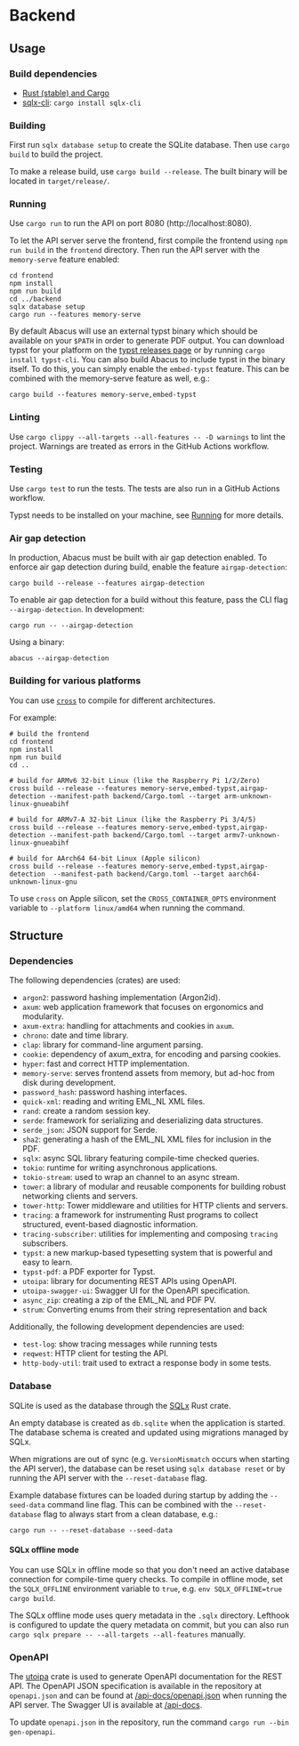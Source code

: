 # Backend

## Usage

### Build dependencies

- [Rust (stable) and Cargo](https://www.rust-lang.org/tools/install)
- [sqlx-cli](https://docs.rs/crate/sqlx-cli/latest): `cargo install sqlx-cli`

### Building

First run `sqlx database setup` to create the SQLite database.
Then use `cargo build` to build the project.

To make a release build, use `cargo build --release`.
The built binary will be located in `target/release/`.

### Running

Use `cargo run` to run the API on port 8080 (http://localhost:8080).

To let the API server serve the frontend, first compile the frontend using
`npm run build` in the `frontend` directory. Then run the API server with the
`memory-serve` feature enabled:

```shell
cd frontend
npm install
npm run build
cd ../backend
sqlx database setup
cargo run --features memory-serve
```

By default Abacus will use an external typst binary which should be available on
your `$PATH` in order to generate PDF output. You can download typst for your
platform on the [typst releases page] or by running `cargo install typst-cli`.
You can also build Abacus to include typst in the binary itself. To do this, you
can simply enable the `embed-typst` feature. This can be combined with the
memory-serve feature as well, e.g.:

```shell
cargo build --features memory-serve,embed-typst
```

[typst releases page]: https://github.com/typst/typst/releases

### Linting

Use `cargo clippy --all-targets --all-features -- -D warnings` to lint the project. Warnings are treated as errors in the GitHub Actions workflow.

### Testing

Use `cargo test` to run the tests. The tests are also run in a GitHub Actions workflow.

Typst needs to be installed on your machine, see [Running](#running) for more details.

### Air gap detection

In production, Abacus must be built with air gap detection enabled. To enforce air gap detection during build, enable the feature `airgap-detection`:

```shell
cargo build --release --features airgap-detection
```

To enable air gap detection for a build without this feature, pass the CLI flag `--airgap-detection`. In development:

```shell
cargo run -- --airgap-detection
```

Using a binary:

```shell
abacus --airgap-detection
```

### Building for various platforms

You can use [`cross`](https://github.com/cross-rs/cross) to compile for different architectures.

For example:

```shell
# build the frontend
cd frontend
npm install
npm run build
cd ..

# build for ARMv6 32-bit Linux (like the Raspberry Pi 1/2/Zero)
cross build --release --features memory-serve,embed-typst,airgap-detection --manifest-path backend/Cargo.toml --target arm-unknown-linux-gnueabihf

# build for ARMv7-A 32-bit Linux (like the Raspberry Pi 3/4/5)
cross build --release --features memory-serve,embed-typst,airgap-detection --manifest-path backend/Cargo.toml --target armv7-unknown-linux-gnueabihf

# build for AArch64 64-bit Linux (Apple silicon)
cross build --release --features memory-serve,embed-typst,airgap-detection  --manifest-path backend/Cargo.toml --target aarch64-unknown-linux-gnu
```

To use `cross` on Apple silicon, set the `CROSS_CONTAINER_OPTS` environment variable to `--platform linux/amd64` when running the command.

## Structure

### Dependencies

The following dependencies (crates) are used:

- `argon2`: password hashing implementation (Argon2id).
- `axum`: web application framework that focuses on ergonomics and modularity.
- `axum-extra`: handling for attachments and cookies in `axum`.
- `chrono`: date and time library.
- `clap`: library for command-line argument parsing.
- `cookie`: dependency of axum_extra, for encoding and parsing cookies.
- `hyper`: fast and correct HTTP implementation.
- `memory-serve`: serves frontend assets from memory, but ad-hoc from disk during development.
- `password_hash`: password hashing interfaces.
- `quick-xml`: reading and writing EML_NL XML files.
- `rand`: create a random session key.
- `serde`: framework for serializing and deserializing data structures.
- `serde_json`: JSON support for Serde.
- `sha2`: generating a hash of the EML_NL XML files for inclusion in the PDF.
- `sqlx`: async SQL library featuring compile-time checked queries.
- `tokio`: runtime for writing asynchronous applications.
- `tokio-stream`: used to wrap an channel to an async stream.
- `tower`: a library of modular and reusable components for building robust networking clients and servers.
- `tower-http`: Tower middleware and utilities for HTTP clients and servers.
- `tracing`: a framework for instrumenting Rust programs to collect structured, event-based diagnostic information.
- `tracing-subscriber`: utilities for implementing and composing `tracing` subscribers.
- `typst`: a new markup-based typesetting system that is powerful and easy to learn.
- `typst-pdf`: a PDF exporter for Typst.
- `utoipa`: library for documenting REST APIs using OpenAPI.
- `utoipa-swagger-ui`: Swagger UI for the OpenAPI specification.
- `async_zip`: creating a zip of the EML_NL and PDF PV.
- `strum`: Converting enums from their string representation and back

Additionally, the following development dependencies are used:

- `test-log`: show tracing messages while running tests
- `reqwest`: HTTP client for testing the API.
- `http-body-util`: trait used to extract a response body in some tests.

### Database

SQLite is used as the database through the [SQLx](https://github.com/launchbadge/sqlx) Rust crate.

An empty database is created as `db.sqlite` when the application is started.
The database schema is created and updated using migrations managed by SQLx.

When migrations are out of sync (e.g. `VersionMismatch` occurs when starting the API server),
the database can be reset using `sqlx database reset` or by running the API server with the
`--reset-database` flag.

Example database fixtures can be loaded during startup by adding the `--seed-data` command line
flag. This can be combined with the `--reset-database` flag to always start from a clean database,
e.g.:

```shell
cargo run -- --reset-database --seed-data
```

#### SQLx offline mode

You can use SQLx in offline mode so that you don't need an active database connection for compile-time query checks.
To compile in offline mode, set the `SQLX_OFFLINE` environment variable to `true`, e.g. `env SQLX_OFFLINE=true cargo build`.

The SQLx offline mode uses query metadata in the `.sqlx` directory.
Lefthook is configured to update the query metadata on commit, but you can also run `cargo sqlx prepare -- --all-targets --all-features` manually.

### OpenAPI

The [utoipa](https://github.com/juhaku/utoipa) crate is used to generate OpenAPI documentation for the REST API.
The OpenAPI JSON specification is available in the repository at `openapi.json` and can be found at [/api-docs/openapi.json](http://localhost:8080/api-docs/openapi.json) when running the API server.
The Swagger UI is available at [/api-docs](http://localhost:8080/api-docs).

To update `openapi.json` in the repository, run the command `cargo run --bin gen-openapi`.
